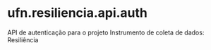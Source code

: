 # ufn.resiliencia.api.auth
API de autenticação para o projeto Instrumento de coleta de dados: Resiliência
